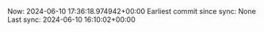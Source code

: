 Now: 2024-06-10 17:36:18.974942+00:00 Earliest commit since sync: None Last sync: 2024-06-10 16:10:02+00:00
